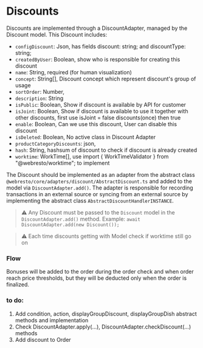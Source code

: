# Discounts

Discounts are implemented through a DiscountAdapter, managed by the Discount model. 
This Discount includes:
- `configDiscount`: Json, has fields discount: string; and discountType: string;
- `createdByUser`: Boolean, show who is responsible for creating this discount
- `name`: String, required (for human visualization)
- `concept`: String[], Discount concept which represent discount's group of usage
- `sortOrder`: Number, 
- `description`: String
- `isPublic`: Boolean, Show if discount is available by API for customer
- `isJoint`: Boolean, Show if discount is available to use it together with other discounts, first use isJoint = false discounts(once) then true
- `enable`: Boolean, Can we use this discount, User can disable this discount
- `isDeleted`: Boolean, No active class in Discount Adapter
- `productCategoryDiscounts`: json, 
- `hash`: String, hashsum of discount to check if discount is already created
- `worktime`: WorkTime[], use import { WorkTimeValidator } from "@webresto/worktime"; to implement

The Discount should be implemented as an adapter from the abstract class `@webresto/core/adapters/discount/AbstractDiscount.ts` and added to the model via `DiscountAdapter.add()`. The adapter is responsible for recording transactions in an external source or syncing from an external source by implementing the abstract class `AbstractDiscountHandlerINSTANCE`.

> ⚠️ Any Discount must be passed to the `Discount` model in the `DiscountAdapter.add()` method. Example: `await DiscountAdapter.add(new Discount());`

> ⚠️ Each time discounts getting with Model check if worktime still go on

### Flow

Bonuses will be added to the order during the order check and when order reach price thresholds, but they will be deducted only when the order is finalized.


### to do:
1. Add condition, action, displayGroupDiscount, displayGroupDish abstract methods and implementation
2. Check DiscountAdapter.apply(...), DiscountAdapter.checkDiscount(...) methods
3. Add discount to Order